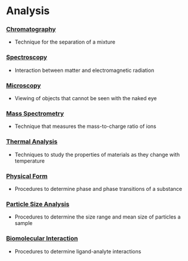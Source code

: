 # Analysis

### [Chromatography](chromatography/)

* Technique for the separation of a mixture

### [Spectroscopy](spectroscopy/)

* Interaction between matter and electromagnetic radiation

### [Microscopy](microscopy/)

* Viewing of objects that cannot be seen with the naked eye

### [Mass Spectrometry](mass-spectrometry/)

* Technique that measures the mass-to-charge ratio of ions

### [Thermal Analysis](./#thermal-analysis)

* Techniques to study the properties of materials as they change with temperature

### [Physical Form](physical-form/)

* Procedures to determine phase and phase transitions of a substance

### [Particle Size Analysis](particle-size-analysis/)

* Procedures to determine the size range and mean size of particles a sample

### [Biomolecular Interaction](biomolecular-interaction/)

* Procedures to determine ligand-analyte interactions

##

